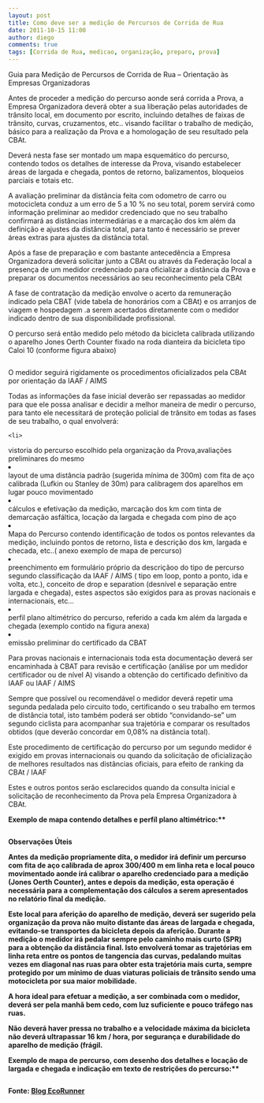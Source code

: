```yaml
---
layout: post
title: Como deve ser a medição de Percursos de Corrida de Rua
date: 2011-10-15 11:00
author: diego
comments: true
tags: [Corrida de Rua, medicao, organização, preparo, prova]
---
```

Guia para Medição de Percursos de Corrida de Rua – Orientação às Empresas Organizadoras

Antes de proceder a medição do percurso aonde será corrida a Prova, a Empresa Organizadora deverá obter a sua liberação pelas autoridades de trânsito local, em documento por escrito, incluindo detalhes de faixas de trânsito, curvas, cruzamentos, etc.. visando facilitar o trabalho de medição, básico para a realização da Prova e a homologação de seu resultado pela CBAt.

Deverá nesta fase ser montado um mapa esquemático do percurso, contendo todos os detalhes de interesse da Prova, visando estabelecer áreas de largada e chegada, pontos de retorno, balizamentos, bloqueios parciais e totais etc.

A avaliação preliminar da distância feita com odometro de carro ou motocicleta conduz a um erro de 5 a 10 % no seu total, porem servirá como informação preliminar ao medidor credenciado que no seu trabalho confirmará as distâncias intermediárias e a marcação dos km além da definição e ajustes da distância total, para tanto é necessário se prever áreas extras para ajustes da distância total.

Após a fase de preparação e com bastante antecedência a Empresa Organizadora deverá solicitar junto a CBAt ou através da Federação local a presença de um medidor credenciado para oficializar a distância da Prova e preparar os documentos necessários ao seu reconhecimento pela CBAt

A fase de contratação da medição envolve o acerto da remuneração indicado pela CBAT (vide tabela de honorários com a CBAt) e os arranjos de viagem e hospedagem .a serem acertados diretamente com o medidor indicado dentro de sua disponibilidade profissional.

O percurso será então medido pelo método da bicicleta calibrada utilizando o aparelho Jones Oerth Counter fixado na roda dianteira da bicicleta tipo Caloi 10 (conforme figura abaixo)

<img src="http://www.corridaderua.com.br/img/med02.gif" alt="" />

O medidor seguirá rigidamente os procedimentos oficializados pela CBAt por orientação da IAAF / AIMS

Todas as informações da fase inicial deverão ser repassadas ao medidor para que ele possa analisar e decidir a melhor maneira de medir o percurso, para tanto ele necessitará de proteção policial de trânsito em todas as fases de seu trabalho, o qual envolverá:

	<li>
<div>vistoria do percurso escolhido pela organização da Prova,avaliações preliminares do mesmo</div>
	<li>
<div>layout de uma distância padrão (sugerida mínima de 300m) com fita de aço calibrada (Lufkin ou Stanley de 30m) para calibragem dos aparelhos em lugar pouco movimentado</div>
	<li>
<div>cálculos e efetivação da medição, marcação dos km com tinta de demarcação asfáltica, locação da largada e chegada com pino de aço</div>
	<li>
<div>Mapa do Percurso contendo identificação de todos os pontos relevantes da medição, incluindo pontos de retorno, lista e descrição dos km, largada e checada, etc..( anexo exemplo de mapa de percurso)</div>
	<li>
<div>preenchimento em formulário próprio da descriçãoo do tipo de percurso segundo classificação da IAAF / AIMS ( tipo em loop, ponto a ponto, ida e volta, etc.), conceito de drop e separation (desnível e separação entre largada e chegada), estes aspectos são exigidos para as provas nacionais e internacionais, etc…</div>
	<li>
<div>perfil plano altimétrico do percurso, referido a cada km além da largada e chegada (exemplo contido na figura anexa)</div>
	<li>
<div>emissão preliminar do certificado da CBAT</div>

Para provas nacionais e internacionais toda esta documentação deverá ser encaminhada à CBAT para revisão e certificação (análise por um medidor certificador ou de nível A) visando a obtenção do certificado definitivo da IAAF ou IAAF / AIMS

Sempre que possível ou recomendável o medidor deverá repetir uma segunda pedalada pelo circuito todo, certificando o seu trabalho em termos de distância total, isto também poderá ser obtido “convidando-se” um segundo ciclista para acompanhar sua trajetória e comparar os resultados obtidos (que deverão concordar em 0,08% na distância total).

Este procedimento de certificação do percurso por um segundo medidor é exigido em provas internacionais ou quando da solicitação de oficialização de melhores resultados nas distâncias oficiais, para efeito de ranking da CBAt / IAAF

Estes e outros pontos serão esclarecidos quando da consulta inicial e solicitação de reconhecimento da Prova pela Empresa Organizadora à CBAt.

<strong>Exemplo de mapa contendo detalhes e perfíl plano altimétrico:**

<img src="http://www.corridaderua.com.br/img/med03.gif" alt="" />

<strong>Observações Úteis</strong>

Antes da medição propriamente dita, o medidor irá definir um percurso com fita de aço calibrada de aprox 300/400 m em linha reta e local pouco movimentado aonde irá calibrar o aparelho credenciado para a medição (Jones Oerth Counter), antes e depois da medição, esta operação é necessária para a complementação dos cálculos a serem apresentados no relatório final da medição.

Este local para aferição do aparelho de medição, deverá ser sugerido pela organização da prova não muito distante das áreas de largada e chegada, evitando-se transportes da bicicleta depois da aferição.
Durante a medição o medidor irá pedalar sempre pelo caminho mais curto (SPR) para a obtenção da distância final. Isto envolverá tomar as trajetórias em linha reta entre os pontos de tangencia das curvas, pedalando muitas vezes em diagonal nas ruas para obter esta trajetória mais curta, sempre protegido por um mínimo de duas viaturas policiais de trânsito sendo uma motocicleta por sua maior mobilidade.

A hora ideal para efetuar a medição, a ser combinada com o medidor, deverá ser pela manhã bem cedo, com luz suficiente e pouco tráfego nas ruas.

Não deverá haver pressa no trabalho e a velocidade máxima da bicicleta não deverá ultrapassar 16 km / hora, por segurança e durabilidade do aparelho de medição (frágil.

<strong>Exemplo de mapa de percurso, com desenho dos detalhes e locação de largada e chegada e indicação em texto de restrições do percurso:**

<img src="http://www.corridaderua.com.br/img/med01.gif" alt="" />



Fonte: <a href="http://blogdoecorunner.wordpress.com/2011/10/11/como-deve-ser-a-medio-de-percursos-de-corrida-de-rua/" target="_blank">Blog EcoRunner</a>


